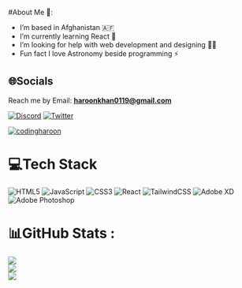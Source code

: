 #About Me 💫:
* I’m based in Afghanistan 🇦🇫 
* I’m currently learning React 🌱
* I’m looking for help with web development and designing 👨‍💻
* Fun fact I love Astronomy beside programming ⚡️


## 🌐Socials

Reach me by Email: **haroonkhan0119@gmail.com**

[![Discord](https://img.shields.io/badge/Discord-%237289DA.svg?logo=discord&logoColor=white)](htttps://discord.gg/Haroon#2251) [![Twitter](https://img.shields.io/badge/Twitter-%231DA1F2.svg?logo=Twitter&logoColor=white)](https://twitter.com/codingHaroon) 

<p align="left"> <a href="https://twitter.com/codingharoon" target="_blank"><img src="https://img.shields.io/twitter/follow/codingharoon?logo=twitter&style=for-the-badge" alt="codingharoon" /></a> </p>

# 💻Tech Stack
![HTML5](https://img.shields.io/badge/html5-%23E34F26.svg?style=for-the-badge&logo=html5&logoColor=white) ![JavaScript](https://img.shields.io/badge/javascript-%23323330.svg?style=for-the-badge&logo=javascript&logoColor=%23F7DF1E) ![CSS3](https://img.shields.io/badge/css3-%231572B6.svg?style=for-the-badge&logo=css3&logoColor=white) ![React](https://img.shields.io/badge/react-%2320232a.svg?style=for-the-badge&logo=react&logoColor=%2361DAFB) ![TailwindCSS](https://img.shields.io/badge/tailwindcss-%2338B2AC.svg?style=for-the-badge&logo=tailwind-css&logoColor=white) ![Adobe XD](https://img.shields.io/badge/Adobe%20XD-470137?style=for-the-badge&logo=Adobe%20XD&logoColor=#FF61F6) ![Adobe Photoshop](https://img.shields.io/badge/adobephotoshop-%2331A8FF.svg?style=for-the-badge&logo=adobephotoshop&logoColor=white)
# 📊GitHub Stats :
![](https://github-readme-stats.vercel.app/api?username=Haroonrules&theme=midnight-purple&hide_border=true&include_all_commits=true&count_private=false)<br/>
![](https://github-readme-streak-stats.herokuapp.com/?user=Haroonrules&theme=midnight-purple&hide_border=true)<br/>
![](https://github-readme-stats.vercel.app/api/top-langs/?username=Haroonrules&theme=midnight-purple&hide_border=true&include_all_commits=true&count_private=false&layout=compact)

